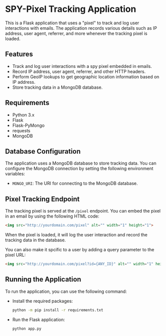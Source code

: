 # SPY-Pixel Tracking Application

This is a Flask application that uses a "pixel" to track and log user interactions with emails. The application records various details such as IP address, user agent, referrer, and more whenever the tracking pixel is loaded.

## Features

- Track and log user interactions with a spy pixel embedded in emails.
- Record IP address, user agent, referrer, and other HTTP headers.
- Perform GeoIP lookups to get geographic location information based on IP address.
- Store tracking data in a MongoDB database.

## Requirements

- Python 3.x
- Flask
- Flask-PyMongo
- requests
- MongoDB

## Database Configuration

The application uses a MongoDB database to store tracking data. You can configure the MongoDB connection by setting the following environment variables:

- `MONGO_URI`: The URI for connecting to the MongoDB database.

## Pixel Tracking Endpoint

The tracking pixel is served at the `/pixel` endpoint. You can embed the pixel in an email by using the following HTML code:

```html
<img src="http://yourdomain.com/pixel" alt="" width="1" height="1">
```

When the pixel is loaded, it will log the user interaction and record the tracking data in the database.

You can also make it spcific to a user by adding a query parameter to the pixel URL:

```html
<img src="http://yourdomain.com/pixel?id={ANY_ID}" alt="" width="1" height="1">
```

## Running the Application

To run the application, you can use the following command:

- Install the required packages:

    ```bash
    python -m pip install -r requirements.txt
    ```

- Run the Flask application:
    
    ```bash
    python app.py
    ```